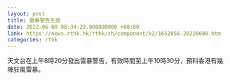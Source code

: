 ```yaml
---
layout: post
title: 雷暴警告生效
date: 2022-06-08 08:34:29.000000000 +08:00
link: https://news.rthk.hk/rthk/ch/component/k2/1652056-20220608.htm
categories: rthk
---
```


天文台在上午8時20分發出雷暴警告，有效時間至上午10時30分，預料香港有幾陣狂風雷暴。
